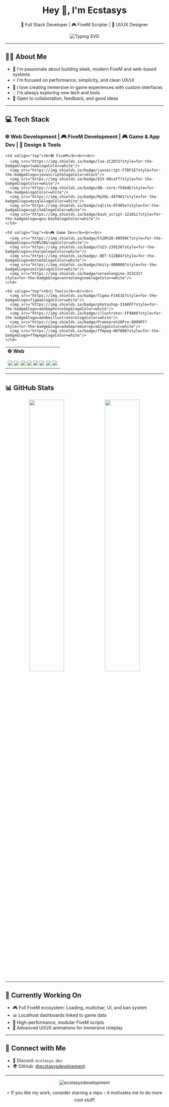 <h1 align="center">Hey 👋, I'm Ecstasys</h1>
<p align="center">
  🔧 Full Stack Developer | 🎮 FiveM Scripter | 🎨 UI/UX Designer
</p>

<p align="center">
  <img src="https://readme-typing-svg.demolab.com?font=Fira+Code&weight=500&pause=1000&color=00D9FF&center=true&vCenter=true&width=440&lines=Full+Stack+Web+Developer;FiveM+Scripter+%26+UI+Designer;Clean+Code+%26+Performance+Lover;Always+Learning+New+Things" alt="Typing SVG" />
</p>

---

## 🙋‍♂️ About Me

- 🧩 I'm passionate about building sleek, modern FiveM and web-based systems  
- ⚡ I'm focused on performance, simplicity, and clean UX/UI  
- 🎯 I love creating immersive in-game experiences with custom interfaces  
- 💡 I’m always exploring new tech and tools  
- 🤝 Open to collaboration, feedback, and good ideas  

---

## 💻 Tech Stack

### 🌐 Web Development | 🎮 FiveM Development | 🎮 Game & App Dev | 🎨 Design & Tools

<table align="center">
  <tr>
    <td valign="top"><b>🌐 Web</b><br><br>
      <img src="https://img.shields.io/badge/html5-E34F26?style=for-the-badge&logo=html5&logoColor=white"/>
      <img src="https://img.shields.io/badge/css3-1572B6?style=for-the-badge&logo=css3&logoColor=white"/>
      <img src="https://img.shields.io/badge/javascript-F7DF1E?style=for-the-badge&logo=javascript&logoColor=black"/>
      <img src="https://img.shields.io/badge/typescript-007ACC?style=for-the-badge&logo=typescript&logoColor=white"/>
      <img src="https://img.shields.io/badge/react-20232A?style=for-the-badge&logo=react&logoColor=61DAFB"/>
      <img src="https://img.shields.io/badge/tailwindcss-38B2AC?style=for-the-badge&logo=tailwind-css&logoColor=white"/>
      <img src="https://img.shields.io/badge/next.js-000000?style=for-the-badge&logo=next.js&logoColor=white"/>
      <img src="https://img.shields.io/badge/webpack-8DD6F9?style=for-the-badge&logo=webpack&logoColor=black"/>
    </td>
    
    <td valign="top"><b>🛠️ FiveM</b><br><br>
      <img src="https://img.shields.io/badge/lua-2C2D72?style=for-the-badge&logo=lua&logoColor=white"/>
      <img src="https://img.shields.io/badge/javascript-F7DF1E?style=for-the-badge&logo=javascript&logoColor=black"/>
      <img src="https://img.shields.io/badge/ESX-00caff?style=for-the-badge&logoColor=white"/>
      <img src="https://img.shields.io/badge/QB--Core-f54b4b?style=for-the-badge&logoColor=white"/>
      <img src="https://img.shields.io/badge/MySQL-4479A1?style=for-the-badge&logo=mysql&logoColor=white"/>
      <img src="https://img.shields.io/badge/sqlite-07405e?style=for-the-badge&logo=sqlite&logoColor=white"/>
      <img src="https://img.shields.io/badge/bash_script-121011?style=for-the-badge&logo=gnu-bash&logoColor=white"/>
    </td>
    
    <td valign="top"><b>🎮 Game Dev</b><br><br>
      <img src="https://img.shields.io/badge/C%2B%2B-00599C?style=for-the-badge&logo=c%2B%2B&logoColor=white"/>
      <img src="https://img.shields.io/badge/C%23-239120?style=for-the-badge&logo=csharp&logoColor=white"/>
      <img src="https://img.shields.io/badge/.NET-512BD4?style=for-the-badge&logo=dotnet&logoColor=white"/>
      <img src="https://img.shields.io/badge/Unity-000000?style=for-the-badge&logo=unity&logoColor=white"/>
      <img src="https://img.shields.io/badge/unrealengine-313131?style=for-the-badge&logo=unrealengine&logoColor=white"/>
    </td>
    
    <td valign="top"><b>🎨 Tools</b><br><br>
      <img src="https://img.shields.io/badge/figma-F24E1E?style=for-the-badge&logo=figma&logoColor=white"/>
      <img src="https://img.shields.io/badge/photoshop-31A8FF?style=for-the-badge&logo=adobephotoshop&logoColor=white"/>
      <img src="https://img.shields.io/badge/illustrator-FF9A00?style=for-the-badge&logo=adobeillustrator&logoColor=white"/>
      <img src="https://img.shields.io/badge/Premiere%20Pro-9999FF?style=for-the-badge&logo=adobepremierepro&logoColor=white"/>
      <img src="https://img.shields.io/badge/ffmpeg-007808?style=for-the-badge&logo=ffmpeg&logoColor=white"/>
    </td>
  </tr>
</table>

---

## 📊 GitHub Stats

<p align="center">
  <img src="https://github-readme-stats.vercel.app/api?username=ecstasysdevelopment&show_icons=true&theme=tokyonight&count_private=true" width="47%" />
  <img src="https://github-readme-stats.vercel.app/api/top-langs/?username=ecstasysdevelopment&layout=compact&theme=tokyonight" width="47%" />
</p>

---

## 🚀 Currently Working On

- 🎮 Full FiveM ecosystem: Loading, multichar, UI, and ban system  
- 📊 Localhost dashboards linked to game data  
- 🔧 High-performance, modular FiveM scripts  
- 🧠 Advanced UI/UX animations for immersive roleplay  

---

## 🤝 Connect with Me

- 💬 Discord: `ecstasys.dev`  
- 🌍 GitHub: [@ecstasysdevelopment](https://github.com/ecstasysdevelopment)

---

<p align="center">
  <img src="https://komarev.com/ghpvc/?username=ecstasysdevelopment&label=Profile%20views&color=0e75b6&style=flat" alt="ecstasysdevelopment" />
</p>

<p align="center">
  ⭐️ If you like my work, consider starring a repo – it motivates me to do more cool stuff!
</p>
